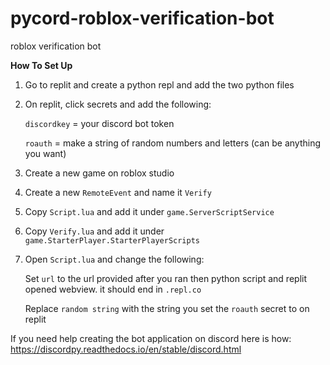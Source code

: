 # pycord-roblox-verification-bot
roblox verification bot

**How To Set Up**

  1. Go to replit and create a python repl and add the two python files
  
  2. On replit, click secrets and add the following:
  
      `discordkey` = your discord bot token
      
      `roauth` = make a string of random numbers and letters (can be anything you want)
      
  3. Create a new game on roblox studio
  
  4. Create a new `RemoteEvent` and name it `Verify`

  5. Copy `Script.lua` and add it under `game.ServerScriptService`
  
  6. Copy `Verify.lua` and add it under `game.StarterPlayer.StarterPlayerScripts`
  
  7. Open `Script.lua` and change the following:
  
      
      Set `url` to the url provided after you ran then python script and replit opened webview. it should end in `.repl.co`
      
      Replace `random string` with the string you set the `roauth` secret to on replit
      
      
  If you need help creating the bot application on discord here is how: https://discordpy.readthedocs.io/en/stable/discord.html
